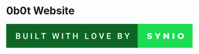 # 0b0t Website

![Built with love by Synio](img/built-with-love-by-synio.svg?raw=true "With love")



